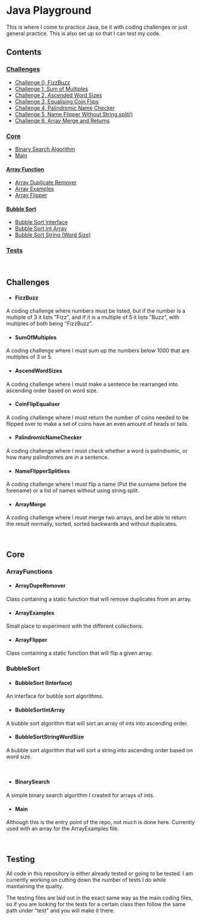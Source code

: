 # Java Playground

This is where I come to practice Java, be it with coding challenges or just general practice. This is also set up so that I can test my code.

## Contents
### [Challenges](#challenges)
* [Challenge 0, FizzBuzz](#fizzbuzz)
* [Challenge 1, Sum of Multiples](#SumOfMultiples)
* [Challenge 2, Ascended Word Sizes](#AscendWordSizes)
* [Challenge 3, Equalising Coin Flips](#CoinFlipEqualiser)
* [Challenge 4, Palindromic Name Checker](#PalindromicNameChecker)
* [Challenge 5, Name Flipper Without String.split()](#NameFlipperSplitless)
* [Challenge 6, Array Merge and Returns](#ArrayMerge)

### [Core](#core)
* [Binary Search Algorithm](#binarysearch)
* [Main](#main)
&nbsp;
&nbsp;

#### [Array Function](#ArrayFunctions)
* [Array Duplicate Remover](#arrayduperemover)
* [Array Examples](#arrayexamples)
* [Array Flipper](#arrayflipper)
&nbsp;
&nbsp;

#### [Bubble Sort](#bubbleSort)
* [Bubble Sort Interface](#bubblesort-interface)
* [Bubble Sort Int Array](#bubblesortintarray)
* [Bubble Sort String (Word Size)](#bubblesortstringwordsize)

### [Tests](#testing)

&nbsp;

## Challenges
* #### FizzBuzz
A coding challenge where numbers must be listed, but if the number is a multiple of 3 it lists "Fizz", and if it is a multiple of 5 it lists "Buzz", with multiples of both being "FizzBuzz".
* #### SumOfMultiples
A coding challenge where I must sum up the numbers below 1000 that are multiples of 3 or 5.
* #### AscendWordSizes
A coding challenge where I must make a sentence be rearranged into ascending order based on word size.
* #### CoinFlipEqualiser
A coding challenge where I must return the number of coins needed to be flipped over to make a set of coins have an even amount of heads or tails.
* #### PalindromicNameChecker
A coding challenge where I must check whether a word is palindromic, or how many palindromes are in a sentence.
* #### NameFlipperSplitless
A coding challenge where I must flip a name (Put the surname before the forename) or a list of names without using string.split.
* #### ArrayMerge
A coding challenge where I must merge two arrays, and be able to return the result normally, sorted, sorted backwards and without duplicates.

&nbsp;
## Core
### ArrayFunctions
* #### ArrayDupeRemover
Class containing a static function that will remove duplicates from an array.
* #### ArrayExamples
Small place to experiment with the different collections.
* #### ArrayFlipper
Class containing a static function that will flip a given array.


### BubbleSort
* #### BubbleSort (Interface)
An interface for bubble sort algorithms.
* #### BubbleSortIntArray
A bubble sort algorithm that will sort an array of ints into ascending order.
* #### BubbleSortStringWordSize
A bubble sort algorithm that will sort a string into ascending order based on word size.

&nbsp;
* #### BinarySearch
A simple binary search algorithm I created for arrays of ints.
* #### Main
Although this is the entry point of the repo, not much is done here. Currently used with an array for the ArrayExamples file.

&nbsp;
## Testing
All code in this repository is either already tested or going to be tested. I am currently working on cutting down the number of tests I do while maintaining the quality.

The testing files are laid out in the exact same way as the main coding files, so if you are looking for the tests for a certain class then follow the same path under "test" and you will make it there.